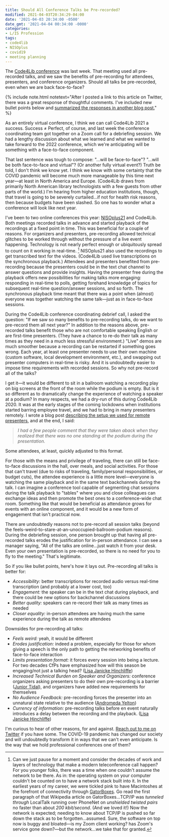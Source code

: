 ```yaml
---
title: Should All Conference Talks be Pre-recorded?
modified: 2021-04-03T20:34:29-04:00
date: '2021-04-03 20:34:00 -0500'
date_gmt: '2021-04-04 00:34:00 -0000'
categories:
- L/IS Profession
tags:
- code4lib
- NISOplus
- covid19
- meeting planning
---
```

The <a href="https://2021.Code4Lib.org/" data-versionurl="https://archive.li/wip/xCo7x" data-versiondate="2021-04-03">Code4Lib conference</a> was last week.  That meeting used all pre-recorded talks, and we saw the benefits of pre-recording for attendees, presenters, and conference organizers.
Should all talks be pre-recorded, even when we are back face-to-face?

{% include note.html notetext="After I posted a link to this article on Twitter, there was a great response of thoughtful comments.  I've included new bullet points below and <a href='https://dltj.org/article/pre-recording-conference-talks-redux'>summarized the responses in another blog post.</a>" %}

As an entirely virtual conference, I think we can call Code4Lib 2021 a success.
Success ≠ Perfect, of course, and last week the conference coordinating team got together on a Zoom call for a debriefing session.
We had a lengthy discussion about what we learned and what we wanted to take forward to the 2022 conference, which we're anticipating will be something with a face-to-face component.

That last sentence was tough to compose: "...will be face-to-face"? "...will be both face-to-face and virtual"?  (Or another fully virtual event?)
Truth be told, I don't think we know yet.
I think we know with some certainty that the COVID pandemic will become much more manageable by this time next year—at least in North America and Europe.
(Code4Lib draws from primarily North American library technologists with a few guests from other parts of the world.)
I'm hearing from higher education institutions, though, that travel is going to be severely curtailed...if not for health risk reasons, then because budgets have been slashed.
So one has to wonder what a conference will look like next year.

I've been to two online conferences this year:  <a href="https://niso.plus/" data-versionurl="https://archive.li/wip/NwffD" data-versiondate="2021-04-04">NISOplus21</a> and Code4Lib.  Both meetings recorded talks in advance and started playback of the recordings at a fixed point in time.
This was beneficial for a couple of reasons.
For organizers and presenters, pre-recording allowed technical glitches to be worked through without the pressure of a live event happening.
Technology is not nearly perfect enough or ubiquitously spread to count on it working in real-time. [^1]
NISOplus21 also used the recordings to get transcribed text for the videos.
(Code4Lib used live transcriptions on the synchronous playback.)
Attendees and presenters benefited from pre-recording because the presenters could be in the text chat channel to answer questions and provide insights.
Having the presenter free during the playback offers new possibilities for making talks more engaging: responding in real-time to polls, getting forehand knowledge of topics for subsequent real-time question/answer sessions, and so forth.
The synchronous playback time meant that there was a point when (almost) everyone was together watching the same talk—just as in face-to-face sessions.

During the Code4Lib conference coordinating debrief call, I asked the question: "If we saw so many benefits to pre-recording talks, do we want to pre-record them all next year?"
In addition to the reasons above, pre-recorded talks benefit those who are not comfortable speaking English or are first-time presenters. 
(They have a chance to re-do their talk as many times as they need in a much less stressful environment.)
"Live" demos are much smoother because a recording can be restarted if something goes wrong.
Each year, at least one presenter needs to use their own machine (custom software, local development environment, etc.), and swapping out presenter computers in real-time is risky.
And it is undoubtedly easier to impose time requirements with recorded sessions.
So why not pre-record all of the talks?

I get it—it would be different to sit in a ballroom watching a recording play on big screens at the front of the room while the podium is empty.
But is it so different as to dramatically change the experience of watching a speaker at a podium?
In many respects, we had a dry-run of this during Code4Lib 2020.
It was at the early stages of the coming lockdowns when institutions started barring employee travel, and we had to bring in many presenters remotely.
I wrote a blog post <a href="https://dltj.org/article/zoom-remote-presenters/" data-versionurl="https://web.archive.org/web/20210404002544/https://dltj.org/article/zoom-remote-presenters/" data-versiondate="2021-04-04">describing the setup we used for remote presenters</a>, and at the end, I said: 

> _I had a few people comment that they were taken aback when they realized that there was no one standing at the podium during the presentation._

Some attendees, at least, quickly adjusted to this format.

For those with the means and privilege of traveling, there can still be face-to-face discussions in the hall, over meals, and social activities.
For those that can't travel (due to risks of traveling, family/personal responsibilities, or budget cuts), the attendee experience is a little more level—everyone is watching the same playback and in the same text backchannels during the talk.
I can imagine a conference tool capable of segmenting chat sessions during the talk playback to "tables" where you and close colleagues can exchange ideas and then promote the best ones to a conference-wide chat room.
Something like that would be beneficial as attendance grows for events with an online component, and it would be a new form of engagement that isn't practical now.

There are undoubtedly reasons not to pre-record all session talks (beyond the feels-weird-to-stare-at-an-unoccupied-ballroom-podium reasons).
During the debriefing session, one person brought up that having all pre-recorded talks erodes the justification for in-person attendance.
I can see a manager saying, "All of the talks are online...just watch it from your desk.  Even your own presentation is pre-recorded, so there is no need for you to fly to the meeting."
That's legitimate.

So if you like bullet points, here's how it lays out.
Pre-recording all talks is better for:
* _Accessibility:_ better transcriptions for recorded audio versus real-time transcription (and probably at a lower cost, too)
* _Engagement:_ the speaker can be in the text chat during playback, and there could be new options for backchannel discussions
* _Better quality:_ speakers can re-record their talk as many times as needed
* _Closer equality:_ in-person attendees are having much the same experience during the talk as remote attendees

Downsides for pre-recording all talks:
* _Feels weird:_ yeah, it would be different
* _Erodes justification:_ indeed a problem, especially for those for whom giving a speech is the only path to getting the networking benefits of face-to-face interaction
* _Limits presentation format:_  it forces every session into being a lecture. For two decades CfPs have emphasized how will this season be engaging/not just a talking head? ([Lisa Janicke Hinchliffe](https://twitter.com/lisalibrarian/status/1379060316634497025))
* _Increased Technical Burden on Speaker and Organizers:_ conference organizers asking presenters to do their own pre-recording is a barrier ([Junior Tidal](https://twitter.com/JuniorTidal/status/1379075950617452547)), and organizers have added new requirements for themselves
* _No Audience Feedback:_ pre-recording forces the presenter into an unnatural state relative to the audience ([Andromeda Yelton](https://twitter.com/ThatAndromeda/status/1379068453030670354))
* _Currency of information:_ pre-recording talks before en event naturally introduces a delay between the recording and the playback. ([Lisa Janicke Hinchliffe](https://twitter.com/lisalibrarian/status/1379065709687402497))

I'm curious to hear of other reasons, for and against.
<a href="https://twitter.com/intent/tweet?text=Hey%20%40DataG%2C%20about%20all%20pre-recorded%20presentations%3A%20">Reach out to me on Twitter</a> if you have some.
The COVID-19 pandemic has changed our society and will undoubtedly transform it in ways that we can't even anticipate.  Is the way that we hold professional conferences one of them?

[^1]: Can we just pause for a moment and consider the decades of work and layers of technology that make a modern teleconference call happen? For you younger folks, there was a time when one couldn't assume the network to be there. As in: the operating system on your computer couldn't be counted on to have a network stack built into it. In the earliest years of my career, we were tickled pink to have Macintoshes at the forefront of connectivity through <a href="https://en.wikipedia.org/wiki/GatorBox" data-versionurl="https://en.wikipedia.org/w/index.php?title=GatorBox&oldid=932309684" data-versiondate="2021-04-03">GatorBoxes</a>. Go read the first paragraph of that Wikipedia article on GatorBoxes...TCP/IP was _tunneled through_ LocalTalk running over PhoneNet on _unshielded twisted pairs_ no faster than about _200 kbit/second_.  (And we loved it!)  Now the network is expected; needing to know about TCP/IP is pushed so far down the stack as to be forgotten...assumed. Sure, the software on top now is buggy and bloated—is my Zoom client working? has Zoom's service gone down?—but the network...we take that for granted.